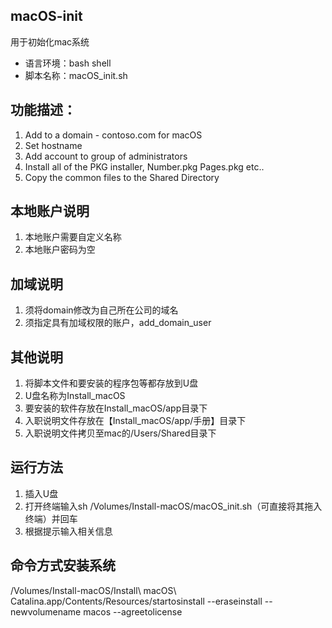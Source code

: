 ## macOS-init
用于初始化mac系统
- 语言环境：bash shell
- 脚本名称：macOS_init.sh


## 功能描述：
1. Add to a domain - contoso.com for macOS
2. Set hostname
3. Add account to group of administrators
4. Install all of the PKG installer, Number.pkg Pages.pkg etc..
5. Copy the common files to the Shared Directory

## 本地账户说明
1. 本地账户需要自定义名称
2. 本地账户密码为空


## 加域说明
1. 须将domain修改为自己所在公司的域名
2. 须指定具有加域权限的账户，add_domain_user

## 其他说明
1. 将脚本文件和要安装的程序包等都存放到U盘 
2. U盘名称为Install_macOS
3. 要安装的软件存放在Install_macOS/app目录下
4. 入职说明文件存放在【Install_macOS/app/手册】目录下
5. 入职说明文件拷贝至mac的/Users/Shared目录下

## 运行方法
1. 插入U盘
2. 打开终端输入sh /Volumes/Install-macOS/macOS_init.sh（可直接将其拖入终端）并回车
3. 根据提示输入相关信息 

## 命令方式安装系统
/Volumes/Install-macOS/Install\ macOS\ Catalina.app/Contents/Resources/startosinstall --eraseinstall --newvolumename macos --agreetolicense
